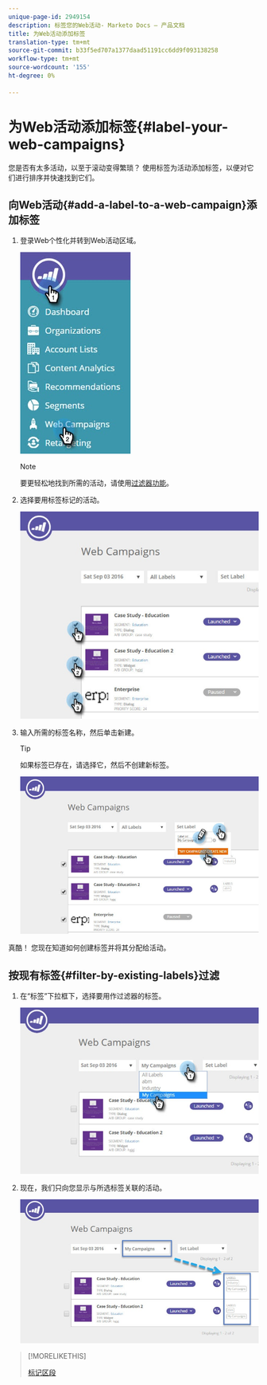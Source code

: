 ```yaml
---
unique-page-id: 2949154
description: 标签您的Web活动- Marketo Docs — 产品文档
title: 为Web活动添加标签
translation-type: tm+mt
source-git-commit: b33f5ed707a1377daad51191cc6dd9f093138258
workflow-type: tm+mt
source-wordcount: '155'
ht-degree: 0%

---
```



# 为Web活动添加标签{#label-your-web-campaigns}

您是否有太多活动，以至于滚动变得繁琐？ 使用标签为活动添加标签，以便对它们进行排序并快速找到它们。

## 向Web活动{#add-a-label-to-a-web-campaign}添加标签

1. 登录Web个性化并转到Web活动区域。

   ![](assets/web-campaigns-hand.jpg)

   >[!NOTE]
   >
   >要更轻松地找到所需的活动，请使用[过滤器功能](/help/marketo/product-docs/web-personalization/working-with-web-campaigns/filter-web-campaigns.md)。

1. 选择要用标签标记的活动。

   ![](assets/web-campaigns-label.jpg)

1. 输入所需的标签名称，然后单击新建。

   >[!TIP]
   >
   >如果标签已存在，请选择它，然后不创建新标签。

   ![](assets/web-campaigns-set-label.jpg)

真酷！ 您现在知道如何创建标签并将其分配给活动。

## 按现有标签{#filter-by-existing-labels}过滤

1. 在“标签”下拉框下，选择要用作过滤器的标签。

   ![](assets/web-campaigns-my-campaigns-dropdown.jpg)

1. 现在，我们只向您显示与所选标签关联的活动。

   ![](assets/web-campaigns-label-showing.jpg)

>[!MORELIKETHIS]
>
>[标记区段](/help/marketo/product-docs/web-personalization/using-web-segments/label-your-segment.md)
